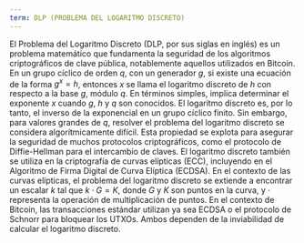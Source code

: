 ```yaml
---
term: DLP (PROBLEMA DEL LOGARITMO DISCRETO)
---
```


El Problema del Logaritmo Discreto (DLP, por sus siglas en inglés) es un problema matemático que fundamenta la seguridad de los algoritmos criptográficos de clave pública, notablemente aquellos utilizados en Bitcoin. En un grupo cíclico de orden $q$, con un generador $g$, si existe una ecuación de la forma $g^x = h$, entonces $x$ se llama el logaritmo discreto de $h$ con respecto a la base $g$, módulo $q$. En términos simples, implica determinar el exponente $x$ cuando $g$, $h$ y $q$ son conocidos. El logaritmo discreto es, por lo tanto, el inverso de la exponencial en un grupo cíclico finito. Sin embargo, para valores grandes de $q$, resolver el problema del logaritmo discreto se considera algorítmicamente difícil. Esta propiedad se explota para asegurar la seguridad de muchos protocolos criptográficos, como el protocolo de Diffie-Hellman para el intercambio de claves. El logaritmo discreto también se utiliza en la criptografía de curvas elípticas (ECC), incluyendo en el Algoritmo de Firma Digital de Curva Elíptica (ECDSA). En el contexto de las curvas elípticas, el problema del logaritmo discreto se extiende a encontrar un escalar $k$ tal que $k \cdot G = K$, donde $G$ y $K$ son puntos en la curva, y $\cdot$ representa la operación de multiplicación de puntos. En el contexto de Bitcoin, las transacciones estándar utilizan ya sea ECDSA o el protocolo de Schnorr para bloquear los UTXOs. Ambos dependen de la inviabilidad de calcular el logaritmo discreto.